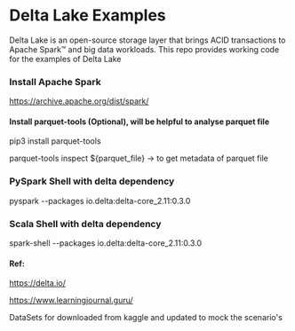 # Delta Lake Examples
Delta Lake is an open-source storage layer that brings ACID transactions to Apache Spark™ and big data workloads. This repo provides working code for the examples of Delta Lake
### Install Apache Spark
https://archive.apache.org/dist/spark/
#### Install parquet-tools (Optional), will be helpful to analyse parquet file
pip3 install parquet-tools

parquet-tools inspect ${parquet_file} -> to get metadata of parquet file

### PySpark Shell with delta dependency
pyspark --packages io.delta:delta-core_2.11:0.3.0

### Scala Shell with delta dependency
spark-shell --packages io.delta:delta-core_2.11:0.3.0

#### Ref: 
https://delta.io/

https://www.learningjournal.guru/

DataSets for downloaded from kaggle and updated to mock the scenario's

